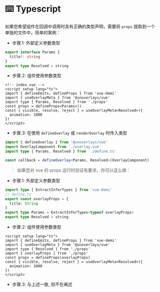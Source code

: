 # ⌨️ Typescript

如果您希望组件在回调中调用时具有正确的类型声明，需要将 `props` 提取到一个单独的文件中，简单的案例：

- 步骤.1: 外部定义参数类型

```ts
export interface Params {
  title?: string
}
export type Resolved = string
```

- 步骤.2: 组件使用参数类型

```vue
<!-- index.vue -->
<script setup lang="ts">
import { defineEmits, defineProps } from 'vue-demi'
import { useOverlayMeta } from '@unoverlays/vue'
import type { Params, Resolved } from './props'
const props = defineProps<Params>()
const { visible, resolve, reject } = useOverlayMeta<Resolved>({
  animation: 1000
})
</script>
```

- 步骤.3: 在使用 `defineOverlay` 或 `renderOverlay` 时传入类型

```ts
import { defineOverlay } from '@unoverlays/vue'
import OverlayComponent from './overlay.vue'
import type { Params, Resolved } from './define.ts'

const callback = defineOverlay<Params, Resolved>(OverlayComponent)
```

> 如果您对 vue 的 props 运行时验证有要求，你可以这么做：

- 步骤.1: 外部定义参数类型

```ts
import type { ExtractInferTypes } from 'vue-demi'
// define.ts
export const overlayProps = {
  title: String
}
export type Params = ExtractInferTypes<typeof overlayProps>
export type Resolved = string
```

- 步骤.2: 组件使用参数类型

```vue
<script setup lang="ts">
import { defineEmits, defineProps } from 'vue-demi'
import { useOverlayMeta } from '@unoverlays/vue'
import type { Resolved } from './props'
import { overlayProps } from './props'
const props = defineProps(overlayProps)
const { visible, resolve, reject } = useOverlayMeta<Resolved>({
  animation: 1000
})
</script>
```

- 步骤.3: 与上述一致, 则不在阐述